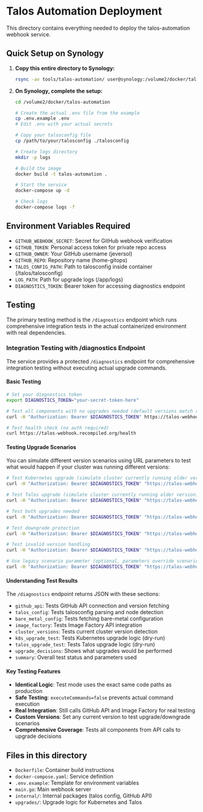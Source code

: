 # Talos Automation Deployment

This directory contains everything needed to deploy the talos-automation webhook service.

## Quick Setup on Synology

1. **Copy this entire directory to Synology:**
   ```bash
   rsync -av tools/talos-automation/ user@synology:/volume2/docker/talos-automation/
   ```

2. **On Synology, complete the setup:**
   ```bash
   cd /volume2/docker/talos-automation
   
   # Create the actual .env file from the example
   cp .env.example .env
   # Edit .env with your actual secrets
   
   # Copy your talosconfig file
   cp /path/to/your/talosconfig ./talosconfig
   
   # Create logs directory
   mkdir -p logs
   
   # Build the image
   docker build -t talos-automation .
   
   # Start the service
   docker-compose up -d
   
   # Check logs
   docker-compose logs -f
   ```

## Environment Variables Required

- `GITHUB_WEBHOOK_SECRET`: Secret for GitHub webhook verification
- `GITHUB_TOKEN`: Personal access token for private repo access
- `GITHUB_OWNER`: Your GitHub username (jeversol)
- `GITHUB_REPO`: Repository name (home-gitops)
- `TALOS_CONFIG_PATH`: Path to talosconfig inside container (/talos/talosconfig)
- `LOG_PATH`: Path for upgrade logs (/app/logs)
- `DIAGNOSTICS_TOKEN`: Bearer token for accessing diagnostics endpoint

## Testing

The primary testing method is the `/diagnostics` endpoint which runs comprehensive integration tests in the actual containerized environment with real dependencies.

### Integration Testing with /diagnostics Endpoint

The service provides a protected `/diagnostics` endpoint for comprehensive integration testing without executing actual upgrade commands.

#### Basic Testing
```bash
# Set your diagnostics token
export DIAGNOSTICS_TOKEN="your-secret-token-here"

# Test all components with no upgrades needed (default versions match repo)
curl -H "Authorization: Bearer $DIAGNOSTICS_TOKEN" https://talos-webhook.recompiled.org/diagnostics

# Test health check (no auth required)
curl https://talos-webhook.recompiled.org/health
```

#### Testing Upgrade Scenarios
You can simulate different version scenarios using URL parameters to test what would happen if your cluster was running different versions:

```bash
# Test Kubernetes upgrade (simulate cluster currently running older version)
curl -H "Authorization: Bearer $DIAGNOSTICS_TOKEN" "https://talos-webhook.recompiled.org/diagnostics?current_k8s=1.32.0"

# Test Talos upgrade (simulate cluster currently running older version) 
curl -H "Authorization: Bearer $DIAGNOSTICS_TOKEN" "https://talos-webhook.recompiled.org/diagnostics?current_talos=1.9.0"

# Test both upgrades needed
curl -H "Authorization: Bearer $DIAGNOSTICS_TOKEN" "https://talos-webhook.recompiled.org/diagnostics?current_k8s=1.32.0&current_talos=1.9.0"

# Test downgrade protection
curl -H "Authorization: Bearer $DIAGNOSTICS_TOKEN" "https://talos-webhook.recompiled.org/diagnostics?current_k8s=1.34.0"

# Test invalid version handling
curl -H "Authorization: Bearer $DIAGNOSTICS_TOKEN" "https://talos-webhook.recompiled.org/diagnostics?current_k8s=invalid.version"

# Use legacy scenario parameter (optional, parameters override scenarios)
curl -H "Authorization: Bearer $DIAGNOSTICS_TOKEN" "https://talos-webhook.recompiled.org/diagnostics?scenario=both-upgrade"
```

#### Understanding Test Results
The `/diagnostics` endpoint returns JSON with these sections:
- `github_api`: Tests GitHub API connection and version fetching
- `talos_config`: Tests talosconfig parsing and node detection  
- `bare_metal_config`: Tests fetching bare-metal configuration
- `image_factory`: Tests Image Factory API integration
- `cluster_versions`: Tests current cluster version detection
- `k8s_upgrade_test`: Tests Kubernetes upgrade logic (dry-run)
- `talos_upgrade_test`: Tests Talos upgrade logic (dry-run)  
- `upgrade_decisions`: Shows what upgrades would be performed
- `summary`: Overall test status and parameters used

#### Key Testing Features
- **Identical Logic**: Test mode uses the exact same code paths as production
- **Safe Testing**: `executeCommands=false` prevents actual command execution
- **Real Integration**: Still calls GitHub API and Image Factory for real testing
- **Custom Versions**: Set any current version to test upgrade/downgrade scenarios
- **Comprehensive Coverage**: Tests all components from API calls to upgrade decisions

## Files in this directory

- `Dockerfile`: Container build instructions
- `docker-compose.yaml`: Service definition
- `.env.example`: Template for environment variables
- `main.go`: Main webhook server
- `internal/`: Internal packages (talos config, GitHub API)
- `upgrades/`: Upgrade logic for Kubernetes and Talos